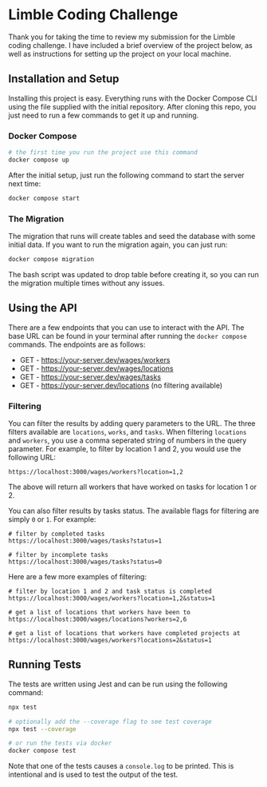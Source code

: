 # Limble Coding Challenge

Thank you for taking the time to review my submission for the Limble coding challenge. I have included a brief overview of the project below, as well as instructions for setting up the project on your local machine.

## Installation and Setup

Installing this project is easy. Everything runs with the Docker Compose CLI using the file supplied with the initial repository. After cloning this repo, you just need to run a few commands to get it up and running.

### Docker Compose

```bash
# the first time you run the project use this command
docker compose up
```

After the initial setup, just run the following command to start the server next time:

```bash
docker compose start
```

### The Migration
The migration that runs will create tables and seed the database with some initial data. If you want to run the migration again, you can just run:

```bash
docker compose migration
```
The bash script was updated to drop table before creating it, so you can run the migration multiple times without any issues.

## Using the API

There are a few endpoints that you can use to interact with the API. The base URL can be found in your terminal after running the `docker compose` commands. The endpoints are as follows:

- GET - https://your-server.dev/wages/workers
- GET - https://your-server.dev/wages/locations
- GET - https://your-server.dev/wages/tasks
- GET - https://your-server.dev/locations (no filtering available)

### Filtering

You can filter the results by adding query parameters to the URL. The three filters available are `locations`, `works`, and `tasks`. When filtering `locations` and `workers`, you use a comma seperated string of numbers in the query parameter. For example, to filter by location 1 and 2, you would use the following URL:

```
https://localhost:3000/wages/workers?location=1,2
```
The above will return all workers that have worked on tasks for location 1 or 2.

You can also filter results by tasks status. The available flags for filtering are simply `0` or `1`. For example:

```
# filter by completed tasks
https://localhost:3000/wages/tasks?status=1

# filter by incomplete tasks
https://localhost:3000/wages/tasks?status=0
```
Here are a few more examples of filtering:

```
# filter by location 1 and 2 and task status is completed
https://localhost:3000/wages/workers?location=1,2&status=1

# get a list of locations that workers have been to
https://localhost:3000/wages/locations?workers=2,6

# get a list of locations that workers have completed projects at
https://localhost:3000/wages/workers?locations=2&status=1
```

## Running Tests

The tests are written using Jest and can be run using the following command:

```bash
npx test

# optionally add the --coverage flag to see test coverage
npx test --coverage

# or run the tests via docker
docker compose test
```

Note that one of the tests causes a `console.log` to be printed. This is intentional and is used to test the output of the test.
